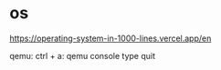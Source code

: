 # os

https://operating-system-in-1000-lines.vercel.app/en

qemu:
    ctrl + a: qemu console
    type quit